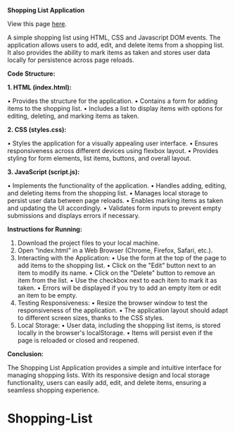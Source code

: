 **Shopping List Application**

View this page [here](https://NelaIman.github.io/Shopping-List/).

A simple shopping list using HTML, CSS and Javascript DOM events.
The application allows users to add, edit, and delete items from a shopping list. It also provides the ability to mark items as taken and stores user data locally for persistence across page reloads.

**Code Structure:**

**1.	HTML (index.html):**

•	Provides the structure for the application.
•	Contains a form for adding items to the shopping list.
•	Includes a list to display items with options for editing, deleting, and marking items as taken.

**2.	CSS (styles.css):**

•	Styles the application for a visually appealing user interface.
•	Ensures responsiveness across different devices using flexbox layout.
•	Provides styling for form elements, list items, buttons, and overall layout.

**3.	JavaScript (script.js):**

•	Implements the functionality of the application.
•	Handles adding, editing, and deleting items from the shopping list.
•	Manages local storage to persist user data between page reloads.
•	Enables marking items as taken and updating the UI accordingly.
•	Validates form inputs to prevent empty submissions and displays errors if necessary.


**Instructions for Running:**

1.	Download the project files to your local machine.
2.	Open “index.html” in a Web Browser (Chrome, Firefox, Safari, etc.).
3.	Interacting with the Application:
•	Use the form at the top of the page to add items to the shopping list.
•	Click on the "Edit" button next to an item to modify its name.
•	Click on the "Delete" button to remove an item from the list.
•	Use the checkbox next to each item to mark it as taken.
•	Errors will be displayed if you try to add an empty item or edit an item to be empty.
4.	Testing Responsiveness:
•	Resize the browser window to test the responsiveness of the application.
•	The application layout should adapt to different screen sizes, thanks to the CSS styles.
5.	Local Storage:
•	User data, including the shopping list items, is stored locally in the browser's localStorage.
•	Items will persist even if the page is reloaded or closed and reopened.

**Conclusion:**

The Shopping List Application provides a simple and intuitive interface for managing shopping lists. With its responsive design and local storage functionality, users can easily add, edit, and delete items, ensuring a seamless shopping experience.
# Shopping-List
